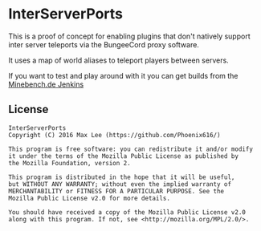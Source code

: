 # InterServerPorts
This is a proof of concept for enabling plugins that don't natively support inter server teleports via the BungeeCord proxy software.

It uses a map of world aliases to teleport players between servers.

If you want to test and play around with it you can get builds from the [Minebench.de Jenkins](http://ci.minebench.de/job/InterServerPorts/)

## License

```
InterServerPorts
Copyright (C) 2016 Max Lee (https://github.com/Phoenix616/)

This program is free software: you can redistribute it and/or modify
it under the terms of the Mozilla Public License as published by
the Mozilla Foundation, version 2.

This program is distributed in the hope that it will be useful,
but WITHOUT ANY WARRANTY; without even the implied warranty of
MERCHANTABILITY or FITNESS FOR A PARTICULAR PURPOSE. See the
Mozilla Public License v2.0 for more details.

You should have received a copy of the Mozilla Public License v2.0
along with this program. If not, see <http://mozilla.org/MPL/2.0/>.

```
